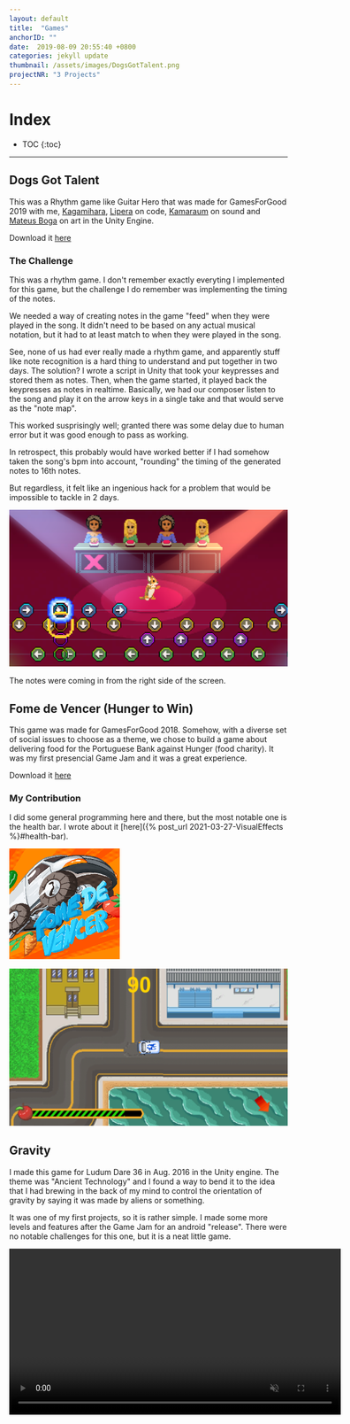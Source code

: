 ```yaml
---
layout: default
title:  "Games"
anchorID: ""
date:  2019-08-09 20:55:40 +0800
categories: jekyll update
thumbnail: /assets/images/DogsGotTalent.png
projectNR: "3 Projects"
---
```

<script async defer src="https://buttons.github.io/buttons.js"></script>

# Index

* TOC
{:toc}

---
## Dogs Got Talent

This was a Rhythm game like Guitar Hero that was made for GamesForGood 2019 with me, [Kagamihara](https://kagamihara.itch.io/), [Lipera](https://itch.io/profile/lipera) on code, [Kamaraum](https://itch.io/profile/kamaraum) on sound and [Mateus Boga](https://www.instagram.com/mateusboga/) on art in the Unity Engine.


Download it [here](https://mateusboga.itch.io/dogs-got-talent)
### **The Challenge**

This was a rhythm game.
I don't remember exactly everyting I implemented for this game, but the challenge I do remember was implementing the timing of the notes.

We needed a way of creating notes in the game "feed" when they were played in the song. It didn't need to be based on any actual musical notation, but it had to at least match to when they were played in the song.


See, none of us had ever really made a rhythm game, and apparently stuff like note recognition is a hard thing to understand and put together in two days. The solution? I wrote a script in Unity that took your keypresses and stored them as notes.
Then, when the game started, it played back the keypresses as notes in realtime. Basically, we had our composer listen to the song and play it on the arrow keys in a single take and that would serve as the "note map".

This worked susprisingly well; granted there was some delay due to human error but it was good enough to pass as working.

In retrospect, this probably would have worked better if I had somehow taken the song's bpm into account, "rounding" the timing of the generated notes to 16th notes.

But regardless, it felt like an ingenious hack for a problem that would be impossible to tackle in 2 days. 

![Test](/assets/images/DogsGotTalent2.png "ageag")

The notes were coming in from the right side of the screen.

## Fome de Vencer (Hunger to Win)

This game was made for GamesForGood 2018. Somehow, with a diverse set of social issues to choose as a theme, we chose to build a game about delivering food for the Portuguese Bank against Hunger (food charity). It was my first presencial Game Jam and it was a great experience.

Download it [here](https://pedrocs21.itch.io/fome-de-vencer)

### My Contribution 
I did some general programming here and there, but the most notable one is the health bar. I wrote about it [here]({% post_url 2021-03-27-VisualEffects %}#health-bar).


[comment]: <> (Doing this in html and not markdown so I can scale it down a little bit)
<img src="/assets/images/FomeDeVencer.png" width="200" height="200" />

![Test](/assets/images/FomeDeVencer2.png "ageag")


## Gravity
I made this game for Ludum Dare 36 in Aug. 2016 in the Unity engine. The theme was "Ancient Technology" and I found a way to bend it to the idea that I had brewing in the back of my mind to control the orientation of gravity by saying it was made by aliens or something.

It was one of my first projects, so it is rather simple. I made some more levels and features after the Game Jam for an android "release". There were no notable challenges for this one, but it is a neat little game.

[comment]: <> (Video needs to be webm or reeconded with  ffmpeg -i Gravity.mp4 -vcodec h264 output.mp4)
<video width="600" muted autoplay controls>
    <source src="/assets/videos/Gravity.webm" type="video/webm">
</video>
